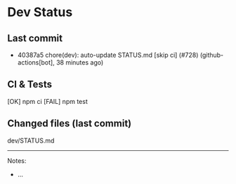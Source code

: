 # Dev Status

## Last commit
- 40387a5 chore(dev): auto-update STATUS.md [skip ci] (#728) (github-actions[bot], 38 minutes ago)
## CI & Tests
[OK] npm ci
[FAIL] npm test

## Changed files (last commit)
dev/STATUS.md

---
Notes:
- ...
